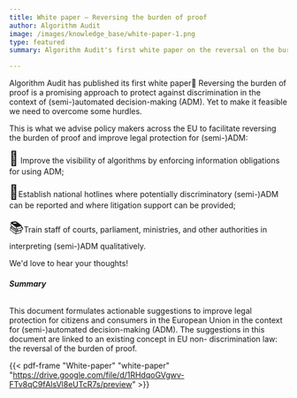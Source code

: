 ```yaml
---
title: White paper – Reversing the burden of proof
author: Algorithm Audit
image: /images/knowledge_base/white-paper-1.png
type: featured
summary: Algorithm Audit's first white paper on the reversal on the burden of proof in the context of (semi-)automated decision-making

---
```

Algorithm Audit has published its first white paper🥇 Reversing the burden of proof is a promising approach to protect against discrimination in the context of (semi-)automated decision-making (ADM). Yet to make it feasible we need to overcome some hurdles.

This is what we advise policy makers across the EU to facilitate reversing the burden of proof and improve legal protection for (semi-)ADM:

<span style="font-size: 25px;">👀</span> Improve the visibility of algorithms by enforcing information obligations for using ADM;

<span style="font-size: 25px;">🤳</span>Establish national hotlines where potentially discriminatory (semi-)ADM can be reported and where litigation support can be provided;

<span style="font-size: 25px;">📚</span>Train staff of courts, parliament, ministries, and other authorities in interpreting (semi-)ADM qualitatively. 

We'd love to hear your thoughts!

###### **Summary**

This document formulates actionable suggestions to improve legal protection for citizens and consumers in the European Union in the context for (semi-)automated decision-making (ADM). The suggestions in this document are linked to an existing concept in EU non- discrimination law: the reversal of the burden of proof.

{{< pdf-frame "White-paper" "white-paper" "https://drive.google.com/file/d/1RHdqoGVgwv-FTv8qC9fAlsVl8eUTcR7s/preview" >}}
